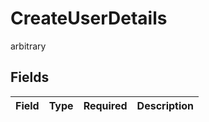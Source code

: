# CreateUserDetails

arbitrary


## Fields

| Field       | Type        | Required    | Description |
| ----------- | ----------- | ----------- | ----------- |
